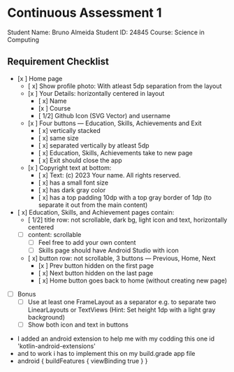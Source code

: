 # Continuous Assessment 1

Student Name: Bruno Almeida
Student ID: 24845
Course: Science in Computing

## Requirement Checklist

- [x ] Home page
    - [ x] Show profile photo: With atleast 5dp separation from the layout
    - [x ] Your Details: horizontally centered in layout
        - [ x] Name
        - [x ] Course
        - [ 1/2] Github Icon (SVG Vector) and username
    - [x ] Four buttons — Education, Skills, Achievements and Exit
        - [ x] vertically stacked
        - [ x] same size
        - [ x] separated vertically by atleast 5dp
        - [ x] Education, Skills, Achievements take to new page
        - [ x] Exit should close the app
    - [x ] Copyright text at bottom:
        - [ x] Text: (c) 2023 Your name. All rights reserved.
        - [ x] has a small font size
        - [ x] has dark gray color
        - [ x] has a top padding 10dp with a top gray border of 1dp (to separate it out from the main content)
- [ x] Education, Skills, and Achievement pages contain:
    - [ 1/2] title row: not scrollable, dark bg, light icon and text, horizontally centered
    - [ ] content: scrollable
        - [ ] Feel free to add your own content
        - [ ] Skills page should have Android Studio with icon
    - [ x] button row: not scrollable, 3 buttons — Previous, Home, Next
        - [x ] Prev button hidden on the first page
        - [ x] Next button hidden on the last page
        - [ x] Home button goes back to home (without creating new page)
- [ ] Bonus
    - [ ] Use at least one FrameLayout as a separator e.g. to separate two LinearLayouts or TextViews (Hint: Set height 1dp with a light gray background)
    - [ ] Show both icon and text in buttons

- I added an android extension to help me with my codding this one id 'kotlin-android-extensions'
- and to work i has to implement this on my build.grade app file 
- android {
  buildFeatures {
  viewBinding true
  }
  }


